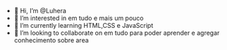 - 👋 Hi, I’m @Luhera
- 👀 I’m interested in em tudo e mais um pouco 
- 🌱 I’m currently learning  HTML,CSS e JavaScript
- 💞️ I’m looking to collaborate on em tudo para poder aprender e agregar conhecimento sobre area

<!---
Luhera/Luhera is a ✨ special ✨ repository because its `README.md` (this file) appears on your GitHub profile.
You can click the Preview link to take a look at your changes.
--->
